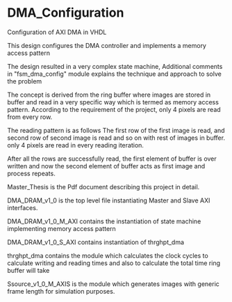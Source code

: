 # DMA_Configuration



Configuration of AXI DMA in VHDL 


This design configures the DMA controller and implements a memory access pattern


The design resulted in a very complex state machine, Additional comments in "fsm_dma_config" module explains the technique and approach to solve the problem


The concept is derived from the ring buffer where images are stored in buffer and read in a very specific way which is termed as memory access pattern. 
According to the requirement of the project, only 4 pixels are read from every row.

The reading pattern is as follows
The first row of the first image is read, and second row of second image is read and so on with rest of images in buffer.
only 4 pixels are read in every reading iteration.



After all the rows are successfully read, the first element of buffer is over written and now the second element of buffer acts as first image and process repeats.



Master_Thesis is the Pdf document describing this project in detail.




DMA_DRAM_v1_0 is the top level file instantiating Master and Slave AXI interfaces.




DMA_DRAM_v1_0_M_AXI contains the instantiation of state machine implementing memory access pattern





DMA_DRAM_v1_0_S_AXI contains instantiation of thrghpt_dma



thrghpt_dma contains the module which calculates the clock cycles to calculate writing and reading times and also to calculate the total time ring buffer will take





Ssource_v1_0_M_AXIS is the module which generates images with generic frame length for simulation purposes.





